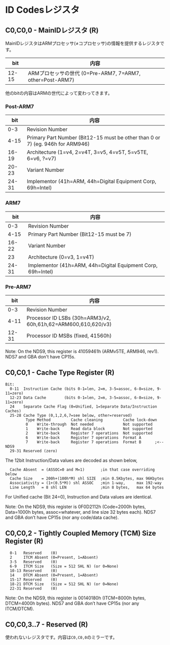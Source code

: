 # ID Codesレジスタ

## C0,C0,0 - MainIDレジスタ (R)

MainIDレジスタはARMプロセッサ(≠コプロセッサ)の情報を提供するレジスタです。

 bit  |  内容
---- | ---- 
12-15 | ARMプロセッサの世代 (0=Pre-ARM7, 7=ARM7, other=Post-ARM7)

他のbitの内容はARMの世代によって変わってきます。

### Post-ARM7

 bit  |  内容
---- | ---- 
0-3   | Revision Number
4-15  | Primary Part Number (Bit12-15 must be other than 0 or 7) (eg. 946h for ARM946)
16-19 | Architecture (1=v4, 2=v4T, 3=v5, 4=v5T, 5=v5TE, 6=v6, ?=v7)
20-23 | Variant Number
24-31 | Implementor (41h=ARM, 44h=Digital Equipment Corp, 69h=Intel)

### ARM7

 bit  |  内容
---- | ---- 
0-3   | Revision Number
4-15  | Primary Part Number (Bit12-15 must be 7)
16-22 | Variant Number
23    | Architecture        (0=v3, 1=v4T)
24-31 | Implementor         (41h=ARM, 44h=Digital Equipment Corp, 69h=Intel)

### Pre-ARM7

 bit  |  内容
---- | ---- 
0-3   | Revision Number
4-11  | Processor ID LSBs (30h=ARM3/v2, 60h,61h,62=ARM600,610,620/v3)
12-31 | Processor ID MSBs (fixed, 41560h)

Note: On the NDS9, this register is 41059461h (ARMv5TE, ARM946, rev1). NDS7 and GBA don't have CP15s.

## C0,C0,1 - Cache Type Register (R)

```
Bit:
  0-11  Instruction Cache (bits 0-1=len, 2=m, 3-5=assoc, 6-8=size, 9-11=zero)
  12-23 Data Cache        (bits 0-1=len, 2=m, 3-5=assoc, 6-8=size, 9-11=zero)
  24    Separate Cache Flag (0=Unified, 1=Separate Data/Instruction Caches)
  25-28 Cache Type (0,1,2,6,7=see below, other=reserved)
         Type Method         Cache cleaning         Cache lock-down
         0    Write-through  Not needed             Not supported
         1    Write-back     Read data block        Not supported
         2    Write-back     Register 7 operations  Not supported
         6    Write-back     Register 7 operations  Format A
         7    Write-back     Register 7 operations  Format B      ;<-- NDS9
  29-31 Reserved (zero)
```

The 12bit Instruction/Data values are decoded as shown below,

```
  Cache Absent  = (ASSOC=0 and M=1)       ;in that case overriding below
  Cache Size    = 200h+(100h*M) shl SIZE  ;min 0.5Kbytes, max 96Kbytes
  Associativity = (1+(0.5*M)) shl ASSOC   ;min 1-way,     max 192-way
  Line Length   = 8 shl LEN               ;min 8 bytes,   max 64 bytes
```

For Unified cache (Bit 24=0), Instruction and Data values are identical.

Note: On the NDS9, this register is 0F0D2112h (Code=2000h bytes, Data=1000h bytes, assoc=whatever, and line size 32 bytes each). NDS7 and GBA don’t have CP15s (nor any code/data cache).

## C0,C0,2 - Tightly Coupled Memory (TCM) Size Register (R)

```
  0-1   Reserved    (0)
  2     ITCM Absent (0=Present, 1=Absent)
  3-5   Reserved    (0)
  6-9   ITCM Size   (Size = 512 SHL N) (or 0=None)
  10-13 Reserved    (0)
  14    DTCM Absent (0=Present, 1=Absent)
  15-17 Reserved    (0)
  18-21 DTCM Size   (Size = 512 SHL N) (or 0=None)
  22-31 Reserved    (0)
```

Note: On the NDS9, this register is 00140180h (ITCM=8000h bytes, DTCM=4000h bytes). NDS7 and GBA don’t have CP15s (nor any ITCM/DTCM).

## C0,C0,3..7 - Reserved (R)

使われないレジスタです。内容は`C0,C0,0`のミラーです。
